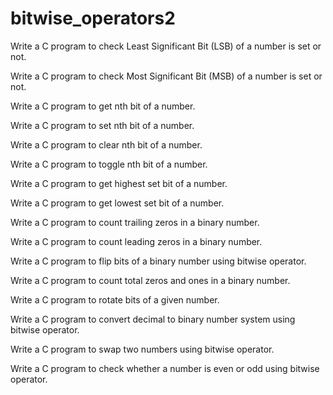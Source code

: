 # bitwise_operators2

Write a C program to check Least Significant Bit (LSB) of a number is set or not.

Write a C program to check Most Significant Bit (MSB) of a number is set or not.

Write a C program to get nth bit of a number.

Write a C program to set nth bit of a number.

Write a C program to clear nth bit of a number.

Write a C program to toggle nth bit of a number.

Write a C program to get highest set bit of a number.

Write a C program to get lowest set bit of a number.

Write a C program to count trailing zeros in a binary number.

Write a C program to count leading zeros in a binary number.

Write a C program to flip bits of a binary number using bitwise operator.

Write a C program to count total zeros and ones in a binary number.

Write a C program to rotate bits of a given number.

Write a C program to convert decimal to binary number system using bitwise operator.

Write a C program to swap two numbers using bitwise operator.

Write a C program to check whether a number is even or odd using bitwise operator.
